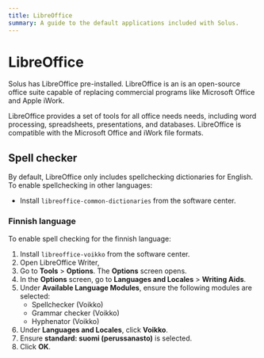 ```yaml
---
title: LibreOffice
summary: A guide to the default applications included with Solus.
---
```


# LibreOffice

Solus has LibreOffice pre-installed. LibreOffice is an is an open-source office suite capable of replacing commercial programs like Microsoft Office and Apple iWork. 

LibreOffice provides a set of tools for all office needs needs, including word processing, spreadsheets, presentations, and databases. LibreOffice is compatible with the Microsoft Office and iWork file formats.

## Spell checker

By default, LibreOffice only includes spellchecking dictionaries for English. To enable spellchecking in other languages: 

- Install `libreoffice-common-dictionaries` from the software center.

### Finnish language

To enable spell checking for the finnish language:

1. Install `libreoffice-voikko` from the software center.
1. Open LibreOffice Writer,
1. Go to **Tools** > **Options**.
    The **Options** screen opens.
1. In the **Options** screen, go to **Languages and Locales** > **Writing Aids**.
1. Under **Available Language Modules**, ensure the following modules are selected:
    - Spellchecker (Voikko)
    - Grammar checker (Voikko)
    - Hyphenator (Voikko)
1. Under **Languages and Locales**, click **Voikko**.
1. Ensure **standard: suomi (perussanasto)** is selected.
1. Click **OK**.
